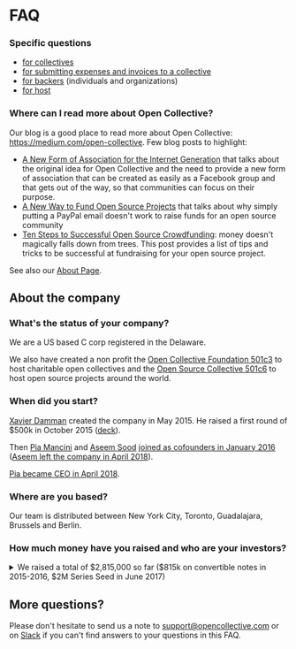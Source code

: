 # FAQ

### Specific questions

- [for collectives](collectives)
- [for submitting expenses and invoices to a collective](expenses)
- [for backers](backers) (individuals and organizations)
- [for host](hosts)

### Where can I read more about Open Collective?

Our blog is a good place to read more about Open Collective: <https://medium.com/open-collective>.
Few blog posts to highlight:
- [A New Form of Association for the Internet Generation](https://medium.com/open-collective/a-new-form-of-association-for-the-internet-generation-part-1-6d6c4f5dd27f#.bupyo3bl3) that talks about the original idea for Open Collective and the need to provide a new form of association that can be created as easily as a Facebook group and that gets out of the way, so that communities can focus on their purpose.
- [A New Way to Fund Open Source Projects](https://medium.com/open-collective/a-new-way-to-fund-open-source-projects-91a51b1b7aac#.ky05pse2h) that talks about why simply putting a PayPal email doesn't work to raise funds for an open source community
- [Ten Steps to Successful Open Source Crowdfunding](https://medium.com/open-collective/ten-steps-to-successful-open-source-crowdfunding-fa2b43e82687): money doesn't magically falls down from trees. This post provides a list of tips and tricks to be successful at fundraising for your open source project.

See also our [About Page](https://opencollective.com/about).


## About the company

### What's the status of your company?

We are a US based C corp registered in the Delaware. 

We also have created a non profit the [Open Collective Foundation 501c3](https://opencollective.com/foundation) to host charitable open collectives and the [Open Source Collective 501c6](https://opencollective.com/opensource) to host open source projects around the world.

### When did you start?

[Xavier Damman](https://twitter.com/xdamman) created the company in May 2015. He raised a first round of $500k in October 2015 ([deck](https://www.dropbox.com/s/klwxkewuf9mnjy1/OpenCollective.pdf?dl=0)).

Then [Pia Mancini](https://twitter.com/piamancini) and [Aseem Sood](https://twitter.com/aseemsood_) [joined as cofounders in January 2016](https://medium.com/open-collective/pia-mancini-and-aseem-sood-join-opencollective-as-cofounders-2d4549bd46fd) ([Aseem left the company in April 2018](https://medium.com/open-collective/team-update-19749b964e39)).

[Pia became CEO in April 2018](https://medium.com/open-collective/my-new-role-at-open-collective-3bbad22f1715).

### Where are you based?

Our team is distributed between New York City, Toronto, Guadalajara, Brussels and Berlin.

### How much money have you raised and who are your investors?

<details>
  <summary>We raised a total of $2,815,000 so far ($815k on convertible notes in 2015-2016, $2M Series Seed in June 2017)</summary>

  <p>We did a first pre-seed round of $500k in October 2015 (<a href="https://www.dropbox.com/s/klwxkewuf9mnjy1/OpenCollective.pdf?dl=0">deck</a>, <a href="https://www.ycombinator.com/docs/SAFE_Cap.rtf">SAFE</a>, $5M cap) with:
    <ul>
      <li><span>$250k</span> <a href="http://generalcatalyst.com">General Catalyst</a> (SF/NYC/Boston, <a href="https://www.linkedin.com/in/hemanttaneja">Hemant Taneja</a>)</li>
      <li><span>$50k</span> <a href="https://www.linkedin.com/in/jsiegel">Jonathan Siegel</a> (can't pin down his location)</li>
      <li><span>$50k</span> <a href="http://belcube.com">Belcube</a> (Brussels)</li>
      <li><span>$50k</span> <a href="https://www.linkedin.com/in/teljamou">Tony Jamous</a> (London, <a href="https://nexmo.com">Nexmo</a>)</li>
      <li><span>$25k</span> <a href="https://uk.linkedin.com/in/enadalin">Eric Nadalin</a> (London, <a href="https://nexmo.com">Nexmo</a>)</li>
      <li><span>$25k</span> <a href="https://www.linkedin.com/in/brian-larson-43904010">Brian Larson</a> (SF, engineer at Google, Twitter)</li>
      <li><span>$15k</span> <a href="https://twitter.com/rauchg">Guillermo Rauch</a> (SF/Buenos Aires, <a href="http://socket.io">socket.io</a>)</li>
      <li><span>$10k</span> <a href="http://buytaert.net">Dries Buytaert</a> (Boston, <a href="https://drupal.org">Drupal</a>)</li>
      <li><span>$10k</span> <a href="http://underscore.vc">Underscore.vc</a> (Boston)</li>
      <li><span>$5k</span> <a href="https://www.linkedin.com/in/toonvanagt">Toon Vanagt</a> (Brussels, <a href="http://data.be">data.be</a>)</li>
      <li><span>$5k</span> <a href="https://www.linkedin.com/in/xaviercorman">Xavier Corman</a> (Brussels, <a href="http://edebex.com">Edebex</a>)</li>
      <li><span>$5k</span> Personal friend</li>
    </ul>
  </p>

  <p>We did a follow up round of $315k in July 2016 (<a href="https://www.ycombinator.com/docs/SAFE_Cap.rtf">SAFE</a>, $8M cap) with:
    <ul>
      <li><span>$100k</span> <a href="https://www.linkedin.com/in/ricardo-gorodisch-9b057889">Ricardo Gorodisch</a> (Argentina, President <a href="http://www.fundacionkaleidos.org/">Foundation Kaleidos</a>)</li>
      <li><span>$50k</span> <a href="https://www.linkedin.com/in/petekoomen">Pete Koomen</a> (SF, Cofounder/CTO <a href="http://optimizely.com">Optimizely</a>)</li>
      <li><span>$25k</span> <a href="https://www.linkedin.com/in/jpayne">Jim Payne</a> (NYC, Cofounder MoPub, EIR Accel Partners)</li>
      <li><span>$25k</span> <a href="https://www.linkedin.com/in/caesar-sengupta-2743b">Caesar Sengupta</a> (Bay Area, VP Product Management at Google)</li>
      <li><span>$20k</span> <a href="https://www.linkedin.com/in/gkgandhi">Gautam Gandhi</a> (India, Entrepreneur, former Head New Business Development India at Google)</li>
      <li><span>$15k</span> <a href="https://www.linkedin.com/in/tpbrown5">Tom Brown</a> (FinTech lawyer, partner at Paul Hastings, former VP at Visa )</li>
      <li><span>$15k</span> <a href="https://www.linkedin.com/in/sam-de-brouwer-b0a34122">Sam De Brouwer</a> (SF, <a href="http://www.tedxsanfrancisco.com">TEDxSanFrancisco</a>)</li>
      <li><span>$15k</span> Vadim (NYC/Bay Area/Buenos Aires)</li>
      <li><span>$10k</span> <a href="https://www.linkedin.com/in/johnkobs">John Kobs</a> (SF, Entrepreneur/CEO at <a href="http://ApartmentList.com">ApartmentList</a>)</li>
      <li><span>$10k</span> <a href="https://www.linkedin.com/in/nicolaswittenborn">Nicolas Wittenborn</a> (Berlin, principal at point 9 venture)</li>
      <li><span>$10k</span> <a href="https://www.linkedin.com/in/derek-parham-b7b5504">Derek Parham</a> (NYC, deputy CTO at Hillary For America)</li>
      <li><span>$10k</span> <a href="https://www.linkedin.com/in/hbridge">Henry Bridge</a> (NYC, Director of Product at Hillary For America)</li>
      <li><span>$10k</span> <a href="https://www.linkedin.com/in/antoineperdaens">Antoine Perdaens</a> (Belgium, Cofounder/CEO at <a href="http://knowledgeplaza.net">KnowledgePlaza</a>)</li>
    </ul>
  </p>

  <p>We did a Series Seed lead by <a href="https://www.bloombergbeta.com">Bloomberg Beta</a> in June 2017 ($9M pre valuation, <a href="https://www.dropbox.com/s/wa41eciscon8agv/Open%20Collective%20-%20Series%20Seed%20Term%20Sheet.pdf?dl=0">Term Sheet</a>, <a href="https://www.dropbox.com/s/ial1g8cfr2apn73/Open%20Collective%20-%20Stock%20Investment%20Agreement%20%28Series%20Seed%29.redacted.pdf?dl=0">Stock Investment Agreement</a>), including:
    <ul>
      <li><span>$1M</span> <a href="https://www.linkedin.com/in/jcham">James Cham</a>, <a href="https://www.linkedin.com/in/roybahat/">Roy Bahat</a>, <a href="https://www.linkedin.com/in/karinklein/">Karin Klein</a> (<a href="https://www.bloombergbeta.com">Bloomberg Beta</a>)</li>
      <li><span>$350k</span> Angel list syndicate lead by <a href="https://www.linkedin.com/in/daveeisenberg/">Dave Eisenberg</a> and <a href="https://www.linkedin.com/in/nadiaeghbal/">Nadia Eghbal</a></li>
      <li><span>$200k</span> <a href="https://www.linkedin.com/in/nchirls/">Nicholas Chirls</a> (<a href="http://notationcapital.com">Notation Capital</a>)</li>
      <li><span>$150k</span> <a href="https://www.linkedin.com/in/daveeisenberg/">Dave Eisenberg</a></li>
      <li><span>$100k</span> <a href="https://www.linkedin.com/in/semilshah/">Semil Shah</a> (<a href="http://haystack.vc">Haystack.vc</a>)</li>
      <li><span>$40k</span> <a href="https://www.linkedin.com/in/armin-steuernagel-9719b1b/">Armin Steuernagel</a> (<a href="http://purpose-economy.org/en/">Purpose.ag</a>)</li>
      <li><span>$35k</span> <a href="https://www.linkedin.com/in/ramyadeeb/">Ramy Adeeb</a> (<a href="https://1984.vc">1984.vc</a>)</li>
      <li><span>$25k</span> <a href="https://www.linkedin.com/in/johnkobs">John Kobs</a> (SF, Entrepreneur/CEO at <a href="http://ApartmentList.com">ApartmentList</a>)</li>
      <li><span>$25k</span> <a href="https://www.linkedin.com/in/ydnar/">Randy Reddig</a> (<a href="https://square.com">Square</a>)	</li>
      <li><span>$25k</span> <a href="https://www.linkedin.com/in/noahw/">Noah Weiss</a>	</li>
      <li><span>$20k</span> <a href="https://www.linkedin.com/in/jackherrick/">Jack Herrick</a>	(<a href="https://wikihow.com">WikiHow.com</a>)</li>
      <li><span>$10k</span> <a href="https://www.linkedin.com/in/kylewild/">Kyle Wild</a> (<a href="https://keen.io">Keen.io</a>)</li>
      <li><span>$10k</span> <a href="https://www.linkedin.com/in/samgerstenzang/">Sam Gerstenzang</a>	</li>
      <li><span>$10k</span> <a href="https://www.linkedin.com/in/davidkingsf/">David King</a>	</li>
    </ul>
  </p>
</details>

## More questions?

Please don't hesitate to send us a note to support@opencollective.com or on [Slack](https://slack.opencollective.com) if you can't find answers to your questions in this FAQ.